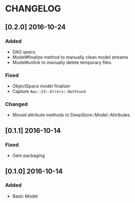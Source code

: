 # CHANGELOG

## [0.2.0] 2016-10-24
### Added
- DAO specs
- Model#finalize method to manually clean model streams
- Model#unlink to manually delete temporary files

### Fixed
- ObjectSpace model finalizer
- Capture `Aws::S3::Errors::NotFound`

### Changed
- Moved attribute methods to DeepStore::Model::Attributes

## [0.1.1] 2016-10-14
### Fixed
- Gem packaging

## [0.1.0] 2016-10-14
### Added
- Basic Model

